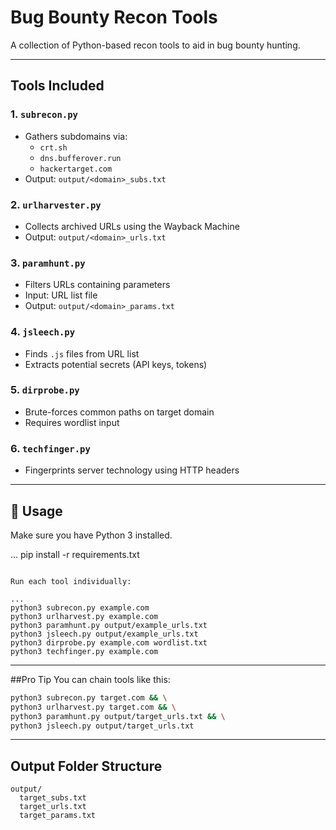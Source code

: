 # Bug Bounty Recon Tools
A collection of Python-based recon tools to aid in bug bounty hunting.

---

## Tools Included

### 1. `subrecon.py`
- Gathers subdomains via:
  - `crt.sh`
  - `dns.bufferover.run`
  - `hackertarget.com`
- Output: `output/<domain>_subs.txt`

### 2. `urlharvester.py`
- Collects archived URLs using the Wayback Machine
- Output: `output/<domain>_urls.txt`

### 3. `paramhunt.py`
- Filters URLs containing parameters
- Input: URL list file
- Output: `output/<domain>_params.txt`

### 4. `jsleech.py`
- Finds `.js` files from URL list
- Extracts potential secrets (API keys, tokens)

### 5. `dirprobe.py`
- Brute-forces common paths on target domain
- Requires wordlist input

### 6. `techfinger.py`
- Fingerprints server technology using HTTP headers

---

## 🚀 Usage
Make sure you have Python 3 installed.

...
pip install -r requirements.txt
```

Run each tool individually:

...
python3 subrecon.py example.com
python3 urlharvest.py example.com
python3 paramhunt.py output/example_urls.txt
python3 jsleech.py output/example_urls.txt
python3 dirprobe.py example.com wordlist.txt
python3 techfinger.py example.com
```

---

##Pro Tip
You can chain tools like this:

```bash
python3 subrecon.py target.com && \
python3 urlharvest.py target.com && \
python3 paramhunt.py output/target_urls.txt && \
python3 jsleech.py output/target_urls.txt
```

---

## Output Folder Structure
```
output/
  target_subs.txt
  target_urls.txt
  target_params.txt
```
